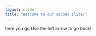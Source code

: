 ```yaml
---
layout: slide
title: "Welcome to our second slide!"
---
```

here you go
Use the left arrow to go back!
